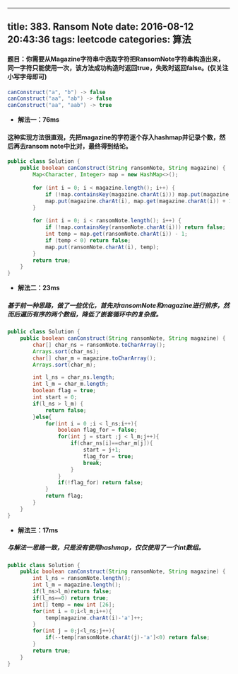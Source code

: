 
---
title: 383. Ransom Note
date: 2016-08-12 20:43:36
tags:   leetcode
categories: 算法
---
#### 题目：你需要从Magazine字符串中选取字符把RansomNote字符串构造出来，同一字符只能使用一次，该方法成功构造时返回true，失败时返回false。(仅关注小写字母即可)
<!-- more -->
``` java
canConstruct("a", "b") -> false
canConstruct("aa", "ab") -> false
canConstruct("aa", "aab") -> true
```

* **解法一：76ms**
#### 这种实现方法很直观，先把magazine的字符逐个存入hashmap并记录个数，然后再去ransom note中比对，最终得到结论。

``` java
public class Solution {
    public boolean canConstruct(String ransomNote, String magazine) {
        Map<Character, Integer> map = new HashMap<>();
        
        for (int i = 0; i < magazine.length(); i++) {
            if (!map.containsKey(magazine.charAt(i))) map.put(magazine.charAt(i), 0);
            map.put(magazine.charAt(i), map.get(magazine.charAt(i)) + 1);
        }
        
        for (int i = 0; i < ransomNote.length(); i++) {
            if (!map.containsKey(ransomNote.charAt(i))) return false;
            int temp = map.get(ransomNote.charAt(i)) - 1;
            if (temp < 0) return false;
            map.put(ransomNote.charAt(i), temp);
        }
        return true;
    }
}
``` 
* **解法二：23ms**
##### 基于前一种思路，做了一些优化，首先对ransomNote和magazine进行排序，然而后遍历有序的两个数组，降低了嵌套循环中的复杂度。
``` java
public class Solution {
    public boolean canConstruct(String ransomNote, String magazine) {
        char[] char_ns = ransomNote.toCharArray();
        Arrays.sort(char_ns);
        char[] char_m = magazine.toCharArray();
        Arrays.sort(char_m);

        int l_ns = char_ns.length;
        int l_m = char_m.length;
        boolean flag = true;
        int start = 0;
        if(l_ns > l_m) {
            return false;
        }else{
            for(int i = 0 ;i < l_ns;i++){
            	boolean flag_for = false;
                for(int j = start ;j < l_m;j++){
                    if(char_ns[i]==char_m[j]){
                        start = j+1;
                        flag_for = true;
                        break;
                    }
                }
                if(!flag_for) return false;
            }
            return flag;
        }
    }
}
``` 
* **解法三：17ms**
##### 与解法一思路一致，只是没有使用hashmap，仅仅使用了一个int数组。
``` java
public class Solution {
	public boolean canConstruct(String ransomNote, String magazine) {
	    int l_ns = ransomNote.length();
	    int l_m = magazine.length();
	    if(l_ns>l_m)return false;
	    if(l_ns==0) return true;
	    int[] temp = new int [26];
	    for(int i = 0;i<l_m;i++){
	        temp[magazine.charAt(i)-'a']++;
	    }
	    for(int j = 0;j<l_ns;j++){
	        if(--temp[ransomNote.charAt(j)-'a']<0) return false;
	    }
	    return true;
	}
}
``` 
